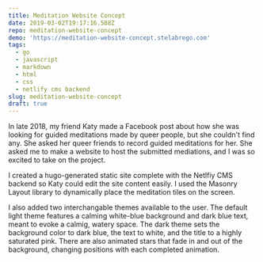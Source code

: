 ```yaml
---
title: Meditation Website Concept
date: 2019-03-02T19:17:16.588Z
repo: meditation-website-concept
demo: 'https://meditation-website-concept.stelabrego.com'
tags:
  - go
  - javascript
  - markdown
  - html
  - css
  - netlify cms backend
slug: meditation-website-concept
draft: true
---
```

In late 2018, my friend Katy made a Facebook post about how she was looking for guided meditations made by queer people, but she couldn't find any. She asked her queer friends to record guided meditations for her. She asked me to make a website to host the submitted mediations, and I was so excited to take on the project.

I created a hugo-generated static site complete with the Netlfiy CMS backend so Katy could edit the site content easily. I used the Masonry Layout library to dynamically place the meditation tiles on the screen.

I also added two interchangable themes available to the user. The default light theme features a calming white-blue background and dark blue text, meant to evoke a calmig, watery space. The dark theme sets the background color to dark blue, the text to white, and the title to a highly saturated pink. There are also animated stars that fade in and out of the background, changing positions with each completed animation.
